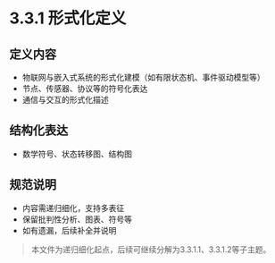# 3.3.1 形式化定义

## 定义内容
- 物联网与嵌入式系统的形式化建模（如有限状态机、事件驱动模型等）
- 节点、传感器、协议等的符号化表达
- 通信与交互的形式化描述

## 结构化表达
- 数学符号、状态转移图、结构图

## 规范说明
- 内容需递归细化，支持多表征
- 保留批判性分析、图表、符号等
- 如有遗漏，后续补全并说明

> 本文件为递归细化起点，后续可继续分解为3.3.1.1、3.3.1.2等子主题。 